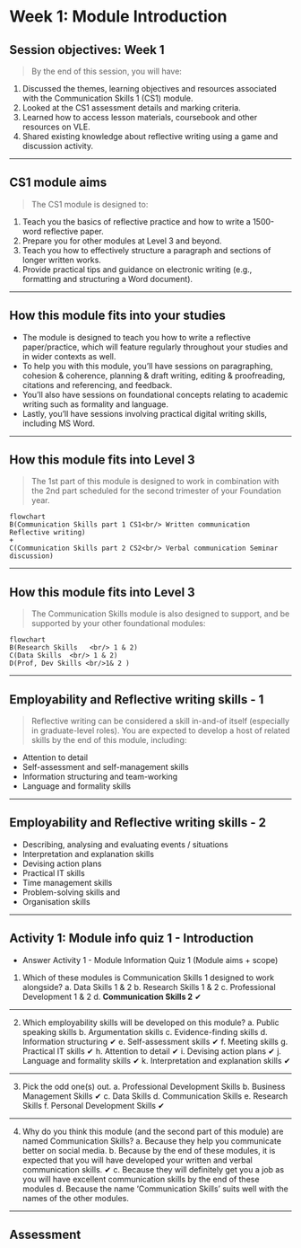 # Week 1: Module Introduction
## Session objectives: Week 1
>By the end of this session, you will have:
1. Discussed the themes, learning objectives and resources associated with the Communication Skills 1 (CS1) module.
2. Looked at the CS1 assessment details and marking criteria.
3. Learned how to access lesson materials, coursebook and other resources on VLE.
4. Shared existing knowledge about reflective writing using a game and discussion activity.
---
## CS1 module aims
>The CS1 module is designed to:
1. Teach you the basics of reflective practice and how to write a 1500-word reflective paper.
2. Prepare you for other modules at Level 3 and beyond.
3. Teach you how to effectively structure a paragraph and sections of longer written works.
4. Provide practical tips and guidance on electronic writing (e.g., formatting and structuring a Word document).

---

## How this module fits into your studies

- The module is designed to teach you how to write a reflective paper/practice, which will feature regularly throughout your studies and in wider contexts as well.
- To help you with this module, you’ll have sessions on paragraphing, cohesion & coherence, planning & draft writing, editing & proofreading, citations and referencing, and feedback.
- You’ll also have sessions on foundational concepts relating to academic writing such as formality and language.
- Lastly, you’ll have sessions involving practical digital writing skills, including MS Word.

---
## How this module fits into Level 3

> The 1st part of this module is designed to work in combination with the 2nd part scheduled for the second trimester of your Foundation year.

```mermaid
flowchart 
B(Communication Skills part 1 CS1<br/> Written communication Reflective writing)
+
C(Communication Skills part 2 CS2<br/> Verbal communication Seminar discussion)
```
---
## How this module fits into Level 3

> The Communication Skills module is also designed to support, and be supported by your other foundational modules:  

```mermaid
flowchart 
B(Research Skills   <br/> 1 & 2)
C(Data Skills  <br/> 1 & 2) 
D(Prof, Dev Skills <br/>1& 2 )
```
---
## Employability and Reflective writing skills - 1

> Reflective writing can be considered a skill in-and-of itself (especially in graduate-level roles).
> You are expected to develop a host of related skills by the end of this module, including:
- Attention to detail
- Self-assessment and self-management skills
- Information structuring and team-working
- Language and formality skills
---
## Employability and Reflective writing skills - 2
- Describing, analysing and evaluating events / situations
- Interpretation and explanation skills
- Devising action plans
- Practical IT skills
- Time management skills
- Problem-solving skills and    
- Organisation skills
---

## Activity 1: Module info quiz 1 - Introduction
- Answer Activity 1 - Module Information Quiz 1 (Module aims + scope)

1. Which of these modules is Communication Skills 1 designed to work alongside?
a. Data Skills 1 & 2 
b. Research Skills 1 & 2
c. Professional Development 1 & 2
d. **Communication Skills 2** ✔
---
2. Which employability skills will be developed on this module?
a. Public speaking skills
b. Argumentation skills
c. Evidence-finding skills
d. Information structuring ✔
e. Self-assessment skills ✔
f. Meeting skills
g. Practical IT skills ✔
h. Attention to detail ✔
i. Devising action plans ✔
j. Language and formality skills ✔
k. Interpretation and explanation skills ✔
---
3. Pick the odd one(s) out.
a. Professional Development Skills
b. Business Management Skills ✔
c. Data Skills
d. Communication Skills
e. Research Skills
f. Personal Development Skills ✔
---
4. Why do you think this module (and the second part of this module) are named Communication Skills?
a. Because they help you communicate better on social media.
b. Because by the end of these modules, it is expected that you will have developed your written and verbal communication skills. ✔
c. Because they will definitely get you a job as you will have excellent communication skills by the end of these modules
d. Because the name ‘Communication Skills’ suits well with the names of the other modules.
---

## Assessment